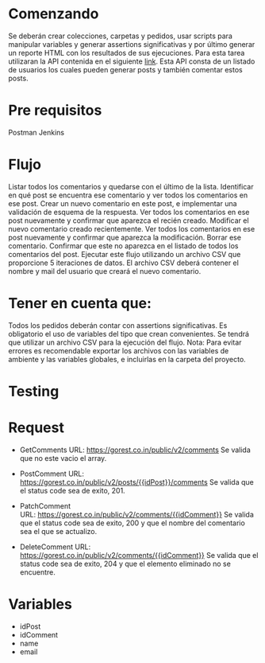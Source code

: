 # Comenzando

Se deberán crear colecciones, carpetas y pedidos, usar scripts para manipular variables y 
generar assertions significativas y por último generar un reporte HTML con los resultados de sus ejecuciones. Para esta tarea utilizaran la API contenida en el siguiente [link](https://gorest.co.in/). Esta API consta de un listado de usuarios los cuales pueden generar posts y también comentar estos posts.


# Pre requisitos
Postman
Jenkins

# Flujo
Listar todos los comentarios y quedarse con el último de la lista.
Identificar en qué post se encuentra ese comentario y ver todos los comentarios en ese post.
Crear un nuevo comentario en este post, e implementar una validación de esquema de la respuesta.
Ver todos los comentarios en ese post nuevamente y confirmar que aparezca el recién creado.
Modificar el nuevo comentario creado recientemente.
Ver todos los comentarios en ese post nuevamente y confirmar que aparezca la modificación.
Borrar ese comentario.
Confirmar que este no aparezca en el listado de todos los comentarios del post.
Ejecutar este flujo utilizando un archivo CSV que proporcione 5 iteraciones de datos. El archivo CSV deberá contener el nombre y mail del usuario que creará el nuevo comentario.

# Tener en cuenta que:
Todos los pedidos deberán contar con assertions significativas.
Es obligatorio el uso de variables del tipo que crean convenientes.
Se tendrá que utilizar un archivo CSV para la ejecución del flujo.
Nota: Para evitar errores es recomendable exportar los archivos con las variables de ambiente y las variables globales, e incluirlas en la carpeta del proyecto.


# Testing
   # Request
   - GetComments
        URL: https://gorest.co.in/public/v2/comments
        Se valida que no este vacio el array. 

   - PostComment
        URL: https://gorest.co.in/public/v2/posts/{{idPost}}/comments
        Se valida que el status code sea de exito, 201.

   - PatchComment      
        URL: https://gorest.co.in/public/v2/comments/{{idComment}}
        Se valida que el status code sea de exito, 200 y que el nombre
        del comentario sea el que se actualizo.       

   - DeleteComment
        URL: https://gorest.co.in/public/v2/comments/{{idComment}}
        Se valida que el status code sea de exito, 204 y que el elemento
        eliminado no se encuentre.

# Variables
   - idPost
   - idComment
   - name
   - email   
